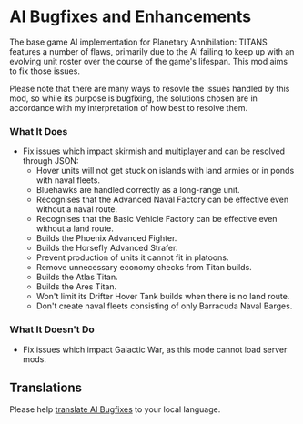 # AI Bugfixes and Enhancements

The base game AI implementation for Planetary Annihilation: TITANS features a number of flaws, primarily due to the AI failing to keep up with an evolving unit roster over the course of the game's lifespan. This mod aims to fix those issues.

Please note that there are many ways to resovle the issues handled by this mod, so while its purpose is bugfixing, the solutions chosen are in accordance with my interpretation of how best to resolve them.

### What It Does

- Fix issues which impact skirmish and multiplayer and can be resolved through JSON:
  - Hover units will not get stuck on islands with land armies or in ponds with naval fleets.
  - Bluehawks are handled correctly as a long-range unit.
  - Recognises that the Advanced Naval Factory can be effective even without a naval route.
  - Recognises that the Basic Vehicle Factory can be effective even without a land route.
  - Builds the Phoenix Advanced Fighter.
  - Builds the Horsefly Advanced Strafer.
  - Prevent production of units it cannot fit in platoons.
  - Remove unnecessary economy checks from Titan builds.
  - Builds the Atlas Titan.
  - Builds the Ares Titan.
  - Won't limit its Drifter Hover Tank builds when there is no land route.
  - Don't create naval fleets consisting of only Barracuda Naval Barges.

### What It Doesn't Do

- Fix issues which impact Galactic War, as this mode cannot load server mods.

## Translations

Please help [translate AI Bugfixes](https://poeditor.com/join/project/wHanBb08ma) to your local language.
